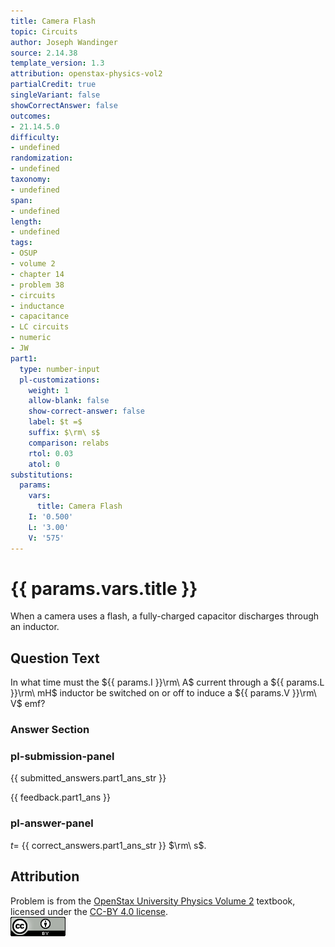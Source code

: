 ```yaml
---
title: Camera Flash
topic: Circuits
author: Joseph Wandinger
source: 2.14.38
template_version: 1.3
attribution: openstax-physics-vol2
partialCredit: true
singleVariant: false
showCorrectAnswer: false
outcomes:
- 21.14.5.0
difficulty:
- undefined
randomization:
- undefined
taxonomy:
- undefined
span:
- undefined
length:
- undefined
tags:
- OSUP
- volume 2
- chapter 14
- problem 38
- circuits
- inductance
- capacitance
- LC circuits
- numeric
- JW
part1:
  type: number-input
  pl-customizations:
    weight: 1
    allow-blank: false
    show-correct-answer: false
    label: $t =$
    suffix: $\rm\ s$
    comparison: relabs
    rtol: 0.03
    atol: 0
substitutions:
  params:
    vars:
      title: Camera Flash
    I: '0.500'
    L: '3.00'
    V: '575'
---
```

# {{ params.vars.title }}
When a camera uses a flash, a fully-charged capacitor discharges through an inductor.

## Question Text

In what time must the ${{ params.I }}\rm\ A$ current through a ${{ params.L }}\rm\ mH$ inductor be switched on or off to induce a ${{ params.V }}\rm\ V$ emf?

### Answer Section

### pl-submission-panel

{{ submitted_answers.part1_ans_str }}

{{ feedback.part1_ans }}

### pl-answer-panel

$t =$ {{ correct_answers.part1_ans_str }} $\rm\ s$.

## Attribution

Problem is from the [OpenStax University Physics Volume 2](https://openstax.org/details/books/university-physics-volume-2) textbook, licensed under the [CC-BY 4.0 license](https://creativecommons.org/licenses/by/4.0/).<br>![Image representing the Creative Commons 4.0 BY license.](https://raw.githubusercontent.com/firasm/bits/master/by.png)